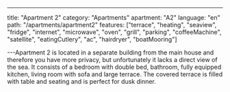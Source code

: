---
title: "Apartment 2"
category: "Apartments"
apartment: "A2"
language: "en"
path: "/apartments/apartment2"
features: ["terrace",
"heating",
"seaview",
"fridge",
"internet",
"microwave",
"oven",
"grill",
"parking",
"coffeeMachine",
"satellite",
"eatingCutlery",
"ac",
"hairdryer",
"boatMooring"]

---Apartment 2 is located in a separate building from the main house and therefore you have more privacy, but unfortunately it lacks a direct view of the sea. It consists of a bedroom with double bed, bathroom, fully equipped kitchen, living room with sofa and large terrace. The covered terrace is filled with table and seating and is perfect for dusk dinner.
